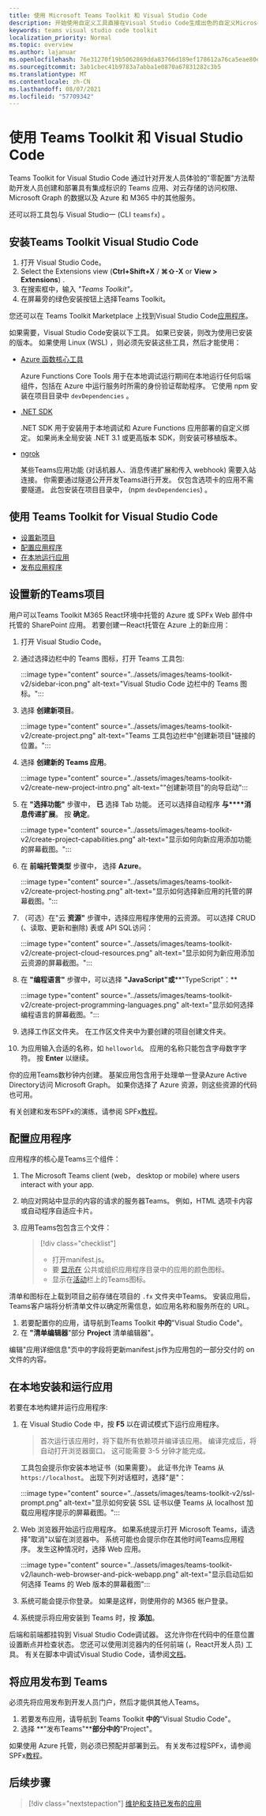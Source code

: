 ```yaml
---
title: 使用 Microsoft Teams Toolkit 和 Visual Studio Code
description: 开始使用自定义工具直接在Visual Studio Code生成出色的自定义Microsoft Teams Toolkit
keywords: teams visual studio code toolkit
localization_priority: Normal
ms.topic: overview
ms.author: lajanuar
ms.openlocfilehash: 76e31270f19b5062869dda83766d189ef178612a76ca5eae80e734ffbb072e21
ms.sourcegitcommit: 3ab1cbec41b9783a7abba1e0870a67831282c3b5
ms.translationtype: MT
ms.contentlocale: zh-CN
ms.lasthandoff: 08/07/2021
ms.locfileid: "57709342"
---
```

# <a name="build-apps-with-the-teams-toolkit-and-visual-studio-code"></a>使用 Teams Toolkit 和 Visual Studio Code

Teams Toolkit for Visual Studio Code 通过针对开发人员体验的"零配置"方法帮助开发人员创建和部署具有集成标识的 Teams 应用、对云存储的访问权限、Microsoft Graph 的数据以及 Azure 和 M365 中的其他服务。  

还可以将工具包与 Visual Studio一 (CLI `teamsfx`) 。

## <a name="install-the-teams-toolkit-for-visual-studio-code"></a>安装Teams Toolkit Visual Studio Code

1. 打开 Visual Studio Code。
1. Select the Extensions view (**Ctrl+Shift+X**  /  **⌘⇧-X** or **View > Extensions**) .
1. 在搜索框中，输入 _"Teams Toolkit"。_
1. 在屏幕旁的绿色安装按钮上选择Teams Toolkit。

您还可以在 Teams Toolkit Marketplace 上找到Visual Studio Code[应用程序](https://marketplace.visualstudio.com/items?itemName=TeamsDevApp.ms-teams-vscode-extension)。

如果需要，Visual Studio Code安装以下工具。 如果已安装，则改为使用已安装的版本。 如果使用 Linux (WSL) ，则必须先安装这些工具，然后才能使用：

- [Azure 函数核心工具](/azure/azure-functions/functions-run-local)

    Azure Functions Core Tools 用于在本地调试运行期间在本地运行任何后端组件，包括在 Azure 中运行服务时所需的身份验证帮助程序。 它使用 npm 安装在项目目录中 `devDependencies` 。

- [.NET SDK](/dotnet/core/install/)

    .NET SDK 用于安装用于本地调试和 Azure Functions 应用部署的自定义绑定。 如果尚未全局安装 .NET 3.1 或更高版本 SDK，则安装可移植版本。

- [ngrok](https://ngrok.com/download)

    某些Teams应用功能 (对话机器人、消息传递扩展和传入 webhook) 需要入站连接。  你需要通过隧道公开开发Teams进行开发。 仅包含选项卡的应用不需要隧道。  此包安装在项目目录中， (npm `devDependencies`) 。

## <a name="use-the-teams-toolkit-for-visual-studio-code"></a>使用 Teams Toolkit for Visual Studio Code

- [设置新项目](#set-up-a-new-teams-project)
- [配置应用程序](#configure-your-app)
- [在本地运行应用](#install-and-run-your-app-locally)
- [发布应用程序](#publish-your-app-to-teams)

## <a name="set-up-a-new-teams-project"></a>设置新的Teams项目

用户可以Teams Toolkit M365 React环境中托管的 Azure 或 SPFx Web 部件中托管的 SharePoint 应用。 若要创建一React托管在 Azure 上的新应用：

1. 打开 Visual Studio Code。
1. 通过选择边栏中的 Teams 图标，打开 Teams 工具包:

    :::image type="content" source="../assets/images/teams-toolkit-v2/sidebar-icon.png" alt-text="Visual Studio Code 边栏中的 Teams 图标。":::

1. 选择 **创建新项目**。

   :::image type="content" source="../assets/images/teams-toolkit-v2/create-project.png" alt-text="Teams 工具包边栏中&quot;创建新项目&quot;链接的位置。":::

1. 选择 **创建新的 Teams 应用**。

   :::image type="content" source="../assets/images/teams-toolkit-v2/create-new-project-intro.png" alt-text="&quot;创建新项目&quot;的向导启动":::

1. 在 **"选择功能"** 步骤中， **已** 选择 Tab 功能。 还可以选择自动程序 **与****消息传递扩展**。  按 **确定**。

   :::image type="content" source="../assets/images/teams-toolkit-v2/create-project-capabilities.png" alt-text="显示如何向新应用添加功能的屏幕截图。":::

1. 在 **前端托管类型** 步骤中， 选择 **Azure**。

   :::image type="content" source="../assets/images/teams-toolkit-v2/create-project-hosting.png" alt-text="显示如何选择新应用的托管的屏幕截图。":::

1. （可选）在"云 **资源"** 步骤中，选择应用程序使用的云资源。 可以选择 CRUD (、读取、更新和删除) 表或 API SQL访问：

   :::image type="content" source="../assets/images/teams-toolkit-v2/create-project-cloud-resources.png" alt-text="显示如何为新应用添加云资源的屏幕截图。":::

1. 在 **"编程语言"** 步骤中，可以选择 **"JavaScript"或****"TypeScript"：**

    :::image type="content" source="../assets/images/teams-toolkit-v2/create-project-programming-languages.png" alt-text="显示如何选择编程语言的屏幕截图。":::

1. 选择工作区文件夹。 在工作区文件夹中为要创建的项目创建文件夹。

1. 为应用输入合适的名称，如 `helloworld`。 应用的名称只能包含字母数字字符。  按 **Enter** 以继续。

你的应用Teams数秒钟内创建。 基架应用包含用于处理单一登录Azure Active Directory访问 Microsoft Graph。  如果你选择了 Azure 资源，则这些资源的代码也可用。

有关创建和发布SPFx的演练，请参阅 SPFx[教程](../get-started/first-app-spfx.md)。

## <a name="configure-your-app"></a>配置应用程序

应用程序的核心是Teams三个组件：

  1. The Microsoft Teams client (web， desktop or mobile) where users interact with your app.
  1. 响应对网站中显示的内容的请求的服务器Teams。 例如，HTML 选项卡内容或自动程序自适应卡片。
  1. 应用Teams包包含三个文件：

      > [!div class="checklist"]
      >
      > - 打开manifest.js。
      > - 要 [显示在](../resources/schema/manifest-schema.md#icons) 公共或组织应用程序目录中的应用的颜色图标。
      > - 显示在[活动](../resources/schema/manifest-schema.md#icons)栏上的Teams图标。

清单和图标在上载到项目之前存储在项目的 `.fx` 文件夹中Teams。 安装应用后，Teams客户端将分析清单文件以确定所需信息，如应用名称和服务所在的 URL。

1. 若要配置你的应用，请导航到Teams Toolkit **中的**"Visual Studio Code"。
1. 在 **"清单编辑器**"部分 **Project** 清单编辑器"。

编辑"应用详细信息"页中的字段将更新manifest.js作为应用包的一部分交付的 on 文件的内容。

## <a name="install-and-run-your-app-locally"></a>在本地安装和运行应用

若要在本地构建并运行应用程序:

1. 在 Visual Studio Code 中，按 **F5** 以在调试模式下运行应用程序。

   > 首次运行该应用时，将下载所有依赖项并编译该应用。  编译完成后，将自动打开浏览器窗口。  这可能需要 3-5 分钟才能完成。

   工具包会提示你安装本地证书（如果需要）。 此证书允许 Teams 从 `https://localhost`。 出现下列对话框时，选择"是"：

   :::image type="content" source="../assets/images/teams-toolkit-v2/ssl-prompt.png" alt-text="显示如何安装 SSL 证书以便 Teams 从 localhost 加载应用程序提示的屏幕截图。":::

1. Web 浏览器开始运行应用程序。 如果系统提示打开 Microsoft Teams，请选择"取消"以留在浏览器中。 系统可能也会提示你在其他时间Teams应用程序。 发生这种情况时，选择 Web 应用。

   :::image type="content" source="../assets/images/teams-toolkit-v2/launch-web-browser-and-pick-webapp.png" alt-text="显示启动后如何选择 Teams 的 Web 版本的屏幕截图":::

1. 系统可能会提示你登录。 如果是这样，则使用你的 M365 帐户登录。
1. 系统提示将应用安装到 Teams 时，按 **添加**。

后端和前端都挂钩到 Visual Studio Code调试器。  这允许你在代码中的任意位置设置断点并检查状态。  您还可以使用浏览器内的任何前端 (，React开发人员) 工具。  有关在脚本中调试Visual Studio Code，请参阅[文档](https://code.visualstudio.com/Docs/editor/debugging)。

## <a name="publish-your-app-to-teams"></a>将应用发布到 Teams

必须先将应用发布到开发人员门户，然后才能供其他人Teams。

1. 若要发布应用，请导航到 Teams Toolkit **中的**"Visual Studio Code"。
1. 选择 **"发布Teams"****部分中的**"Project"。

如果使用 Azure 托管，则必须已预配并部署到云。 有关发布过程SPFx，请参阅 SPFx[教程](../get-started/first-app-spfx.md)。

## <a name="next-step"></a>后续步骤

> [!div class="nextstepaction"]
> [维护和支持已发布的应用](../concepts/deploy-and-publish/appsource/post-publish/overview.md)

